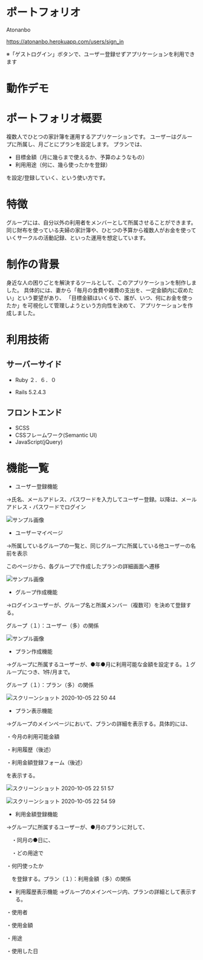 # ポートフォリオ
Atonanbo

https://atonanbo.herokuapp.com/users/sign_in

※「ゲストログイン」ボタンで、ユーザー登録せずアプリケーションを利用できます

# 動作デモ

# ポートフォリオ概要

複数人でひとつの家計簿を運用するアプリケーションです。
ユーザーはグループに所属し、月ごとにプランを設定します。
プランでは、
- 目標金額（月に幾らまで使えるか、予算のようなもの）
- 利用用途（何に、幾ら使ったかを登録）

を設定/登録していく、という使い方です。

# 特徴
グループには、自分以外の利用者をメンバーとして所属させることができます。
同じ財布を使っている夫婦の家計簿や、ひとつの予算から複数人がお金を使っていくサークルの活動記録、といった運用を想定しています。


# 制作の背景
身近な人の困りごとを解決するツールとして、このアプリケーションを制作しました。
具体的には、妻から「毎月の食費や雑費の支出を、一定金額内に収めたい」という要望があり、
「目標金額はいくらで、誰が、いつ、何にお金を使ったか」を可視化して管理しようという方向性を決めて、
アプリケーションを作成しました。

# 利用技術
## サーバーサイド
* Ruby ２．６．０

* Rails 5.2.4.3

## フロントエンド
* SCSS
* CSSフレームワーク(Semantic UI)
* JavaScript(jQuery)

# 機能一覧
* ユーザー登録機能

→氏名、メールアドレス、パスワードを入力してユーザー登録。以降は、メールアドレス・パスワードでログイン

![サンプル画像](https://user-images.githubusercontent.com/41667847/95087264-6eaab900-075c-11eb-9160-b70e29f4d28d.jpg)


* ユーザーマイページ

→所属しているグループの一覧と、同じグループに所属している他ユーザーの名前を表示

このページから、各グループで作成したプランの詳細画面へ遷移

![サンプル画像](https://user-images.githubusercontent.com/41667847/95087775-12946480-075d-11eb-9554-81f31c26b90f.jpg)



* グループ作成機能

→ログインユーザーが、グループ名と所属メンバー（複数可）を決めて登録する。

 グループ（１）：ユーザー（多）の関係
 
 ![サンプル画像](https://user-images.githubusercontent.com/41667847/94979361-22455a80-055d-11eb-9f4c-d1c5f706c431.jpg)

 
* プラン作成機能

→グループに所属するユーザーが、●年●月に利用可能な金額を設定する。１グループにつき、1件/月まで。

 グループ（１）：プラン（多）の関係
 
 ![スクリーンショット 2020-10-05 22 50 44](https://user-images.githubusercontent.com/41667847/95087935-45d6f380-075d-11eb-8033-915d5fbbc845.jpg)

 
* プラン表示機能

→グループのメインページにおいて、プランの詳細を表示する。具体的には、

 ・今月の利用可能金額
 
 ・利用履歴（後述）
 
 ・利用金額登録フォーム（後述）
 
 を表示する。
 
 ![スクリーンショット 2020-10-05 22 51 57](https://user-images.githubusercontent.com/41667847/95088367-d1508480-075d-11eb-994d-9e198aca11c1.jpg)

![スクリーンショット 2020-10-05 22 54 59](https://user-images.githubusercontent.com/41667847/95088596-1bd20100-075e-11eb-91c8-c74a83be1ca0.jpg)


* 利用金額登録機能

→グループに所属するユーザーが、●月のプランに対して、

　・同月の●日に、
 
　・どの用途で
 
  ・何円使ったか

　を登録する。プラン（１）：利用金額（多）の関係
 
* 利用履歴表示機能
→グループのメインページ内、プランの詳細として表示する。

 ・使用者
 
 ・使用金額
 
 ・用途
 
 ・使用した日

